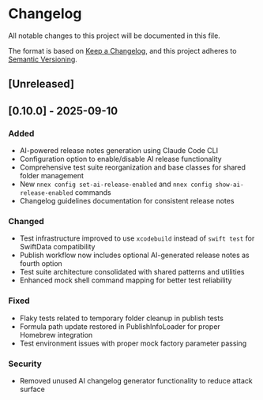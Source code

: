 # Changelog

All notable changes to this project will be documented in this file.

The format is based on [Keep a Changelog](https://keepachangelog.com/en/1.1.0/),
and this project adheres to [Semantic Versioning](https://semver.org/spec/v2.0.0.html).

## [Unreleased]

## [0.10.0] - 2025-09-10

### Added
- AI-powered release notes generation using Claude Code CLI
- Configuration option to enable/disable AI release functionality
- Comprehensive test suite reorganization and base classes for shared folder management
- New `nnex config set-ai-release-enabled` and `nnex config show-ai-release-enabled` commands
- Changelog guidelines documentation for consistent release notes

### Changed  
- Test infrastructure improved to use `xcodebuild` instead of `swift test` for SwiftData compatibility
- Publish workflow now includes optional AI-generated release notes as fourth option
- Test suite architecture consolidated with shared patterns and utilities
- Enhanced mock shell command mapping for better test reliability

### Fixed
- Flaky tests related to temporary folder cleanup in publish tests
- Formula path update restored in PublishInfoLoader for proper Homebrew integration
- Test environment issues with proper mock factory parameter passing

### Security
- Removed unused AI changelog generator functionality to reduce attack surface